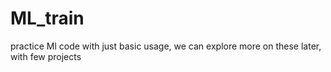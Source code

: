 # ML_train
practice Ml code with just basic usage, we can explore more on these later, with few projects
